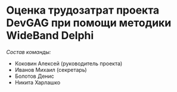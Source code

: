 # Оценка трудозатрат проекта DevGAG при помощи методики WideBand Delphi

*Состав команды:*

- Коковин Алексей (руководитель проекта)
- Иванов Михаил (секретарь)
- Болотов Денис
- Никита Харлашко
